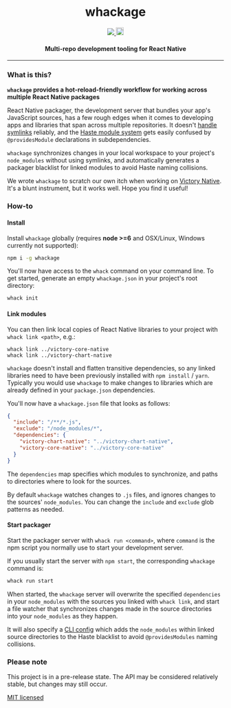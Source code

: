 <h1 align="center">whackage</h1>

<p align="center">
  <a title='License' href="https://raw.githubusercontent.com/FormidableLabs/whackage/master/LICENSE">
    <img src='https://img.shields.io/badge/license-MIT-blue.svg' />
  </a>
  <a href="https://badge.fury.io/js/whackage">
    <img src="https://badge.fury.io/js/whackage.svg" alt="npm version" height="18">
  </a>
</p>

<h4 align="center">
  Multi-repo development tooling for React Native
</h4>

***

### What is this?

**`whackage` provides a hot-reload-friendly workflow for working across multiple React Native packages**

React Native packager, the development server that bundles your app's JavaScript sources, has a few rough
edges when it comes to developing apps and libraries that span across multiple repositories. It doesn't
[handle symlinks](https://productpains.com/post/react-native/symlink-support-for-packager) reliably, and the
[Haste module system](https://github.com/facebookarchive/node-haste/tree/master) gets easily confused by
`@providesModule` declarations in subdependencies.

`whackage` synchronizes changes in your local workspace to your project's `node_modules` without using symlinks, and automatically generates a packager blacklist for linked modules to avoid Haste naming collisions.

We wrote `whackage` to scratch our own itch when working on [Victory Native](https://github.com/formidablelabs/victory-native). It's a blunt instrument, but it works
well. Hope you find it useful!

### How-to

#### Install

Install `whackage` globally (requires **node >=6** and OSX/Linux, Windows currently not supported):
```sh
npm i -g whackage
```

You'll now have access to the `whack` command on your command line. To get started, generate an empty
`whackage.json` in your project's root directory:
```sh
whack init
```

#### Link modules

You can then link local copies of React Native libraries to your project with `whack link <path>`, e.g.:
```
whack link ../victory-core-native
whack link ../victory-chart-native
```

`whackage` doesn't install and flatten transitive dependencies, so any linked libraries need to have been
previously installed with `npm install` / `yarn`. Typically you would use `whackage` to make changes to libraries
which are already defined in your `package.json` dependencies.

You'll now have a `whackage.json` file that looks as follows:
```json
{
  "include": "/**/*.js",
  "exclude": "/node_modules/*",
  "dependencies": {
    "victory-chart-native": "../victory-chart-native",
    "victory-core-native": "../victory-core-native"
  }
}
```

The `dependencies` map specifies which modules to synchronize, and paths to directories where to
look for the sources.

By default `whackage` watches changes to `.js` files, and ignores changes to the sources' `node_modules`.
You can change the `include` and `exclude` glob patterns as needed.

#### Start packager

Start the packager server with `whack run <command>`, where `command` is the npm script you normally use
to start your development server.

If you usually start the server with `npm start`, the corresponding `whackage` command is:
```sh
whack run start
```

When started, the `whackage` server will overwrite the specified `dependencies` in your `node_modules`
with the sources you linked with `whack link`, and start a file watcher that synchronizes changes made
in the source directories into your `node_modules` as they happen.

It will also specify a [CLI config](https://github.com/facebook/react-native/blob/master/packager/rn-cli.config.js)
which adds the `node_modules` within linked source directories to the Haste blacklist to avoid `@providesModules`
naming collisions.

### Please note

This project is in a pre-release state. The API may be considered relatively stable, but changes may still occur.

[MIT licensed](LICENSE)
